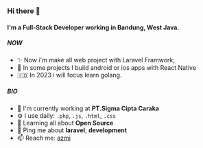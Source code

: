 ### Hi there 👋

#### I'm a Full-Stack Developer working in Bandung, West Java.

##### NOW

- ✨ Now i'm make all web project with Laravel Framwork;
- 🤖  In some projects I build android or ios apps with React Native
- 🇮🇩 In 2023 i will focus learn golang.

##### BIO

- 🏢 I'm currently working at **PT.Sigma Cipta Caraka**
- ⚙️ I use daily: `.php`, `.js`, `.html`, `.css`
- 🌱 Learning all about **Open Source**
- 💬 Ping me about **laravel**, **development**
- 📫 Reach me: [azmi](https://www.instagram.com/m.habibiazmi)
